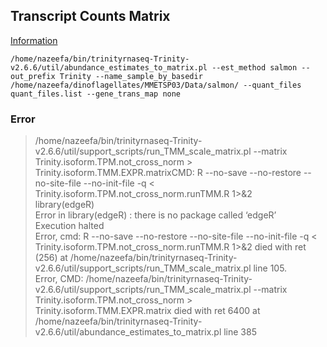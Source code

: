 ## Transcript Counts Matrix

[Information](https://github.com/trinityrnaseq/KrumlovTrinityWorkshopJan2018/wiki#generate-a-transcript-counts-matrix-and-perform-cross-sample-normalization)

```
/home/nazeefa/bin/trinityrnaseq-Trinity-v2.6.6/util/abundance_estimates_to_matrix.pl --est_method salmon --out_prefix Trinity --name_sample_by_basedir /home/nazeefa/dinoflagellates/MMETSP03/Data/salmon/ --quant_files quant_files.list --gene_trans_map none
```

### Error
> /home/nazeefa/bin/trinityrnaseq-Trinity-v2.6.6/util/support_scripts/run_TMM_scale_matrix.pl --matrix Trinity.isoform.TPM.not_cross_norm > Trinity.isoform.TMM.EXPR.matrixCMD: R --no-save --no-restore --no-site-file --no-init-file -q < Trinity.isoform.TPM.not_cross_norm.runTMM.R 1>&2 <br>
library(edgeR) <br>
Error in library(edgeR) : there is no package called ‘edgeR’ <br>
Execution halted <br>
Error, cmd: R --no-save --no-restore --no-site-file --no-init-file -q < Trinity.isoform.TPM.not_cross_norm.runTMM.R 1>&2  died with ret (256)  at /home/nazeefa/bin/trinityrnaseq-Trinity-v2.6.6/util/support_scripts/run_TMM_scale_matrix.pl line 105. <br>
Error, CMD: /home/nazeefa/bin/trinityrnaseq-Trinity-v2.6.6/util/support_scripts/run_TMM_scale_matrix.pl --matrix Trinity.isoform.TPM.not_cross_norm > Trinity.isoform.TMM.EXPR.matrix died with ret 6400 at /home/nazeefa/bin/trinityrnaseq-Trinity-v2.6.6/util/abundance_estimates_to_matrix.pl line 385

